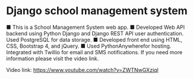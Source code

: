 # Django school management system

■ This is a School Management System web app.
■ Developed Web API backend using Python Django and Django REST API user authentication. Used PostgreSQL for data storage.
■ Developed front end using HTML, CSS, Bootstrap 4, and jQuery.
■ Used PythonAnywherefor hosting. Integrated with Twillio for email and SMS notifications.
If you need more information please visit the video link.

Video link: https://www.youtube.com/watch?v=ZWTNwGXziqI
